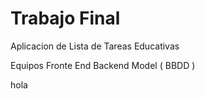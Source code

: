 # Trabajo Final

Aplicacion de Lista de Tareas Educativas

Equipos
  Fronte End
  Backend
  Model ( BBDD )


hola
